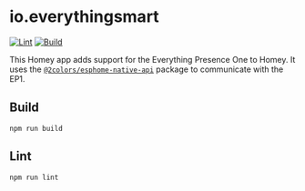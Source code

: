 # io.everythingsmart

[![Lint](https://github.com/robinbol/io.everythingsmart/actions/workflows/lint.yml/badge.svg?branch=master)](https://github.com/robinbol/io.everythingsmart/actions/workflows/lint.yml)
[![Build](https://github.com/robinbol/io.everythingsmart/actions/workflows/build.yml/badge.svg?branch=master)](https://github.com/robinbol/io.everythingsmart/actions/workflows/build.yml)

This Homey app adds support for the Everything Presence One to Homey. It uses the [`@2colors/esphome-native-api`](https://github.com/twocolors/esphome-native-api/) package to communicate with the EP1.

## Build

```
npm run build
```

## Lint

```
npm run lint
```
